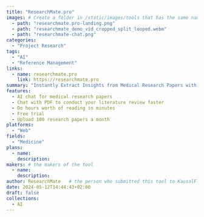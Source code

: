 ```yaml
---
title: "ResearchMate.pro"
images: # Create a folder in /static/images/tools that has the same name as this current markdown file and place the images there. We only need the file name here. If this is not clear, please refer to existing tools as references.
  - path: "researchmate.pro-landing.png"
  - path: "researchmate_demo_vid_cropped_split_looped.webm"
  - path: "researchmate-chat.png"
categories:
  - "Project Research"
tags:
  - "AI"
  - "Reference Management"
links:
  - name: researchmate.pro
    link: https://researchmate.pro
summary: "Instantly Extract Insights from Medical Research Papers with ResearchMate."
features:
  - AI chat for medical research papers 
  - Chat with PDF to conduct your literature review faster 
  - Do hours worth of reading in minutes 
  - Free trial 
  - Upload 100 research papers a month
platforms:
  - "Web"
fields:
  - "Medicine"
plans:
  - name:
    description:
makers: # the makers of the tool
  - name:
    description:
author: ResearchMate   # the person who submitted this tool to KausalFlow
date: 2024-05-12T14:44:43+02:00
draft: false
collections:
  - AI
---
```

